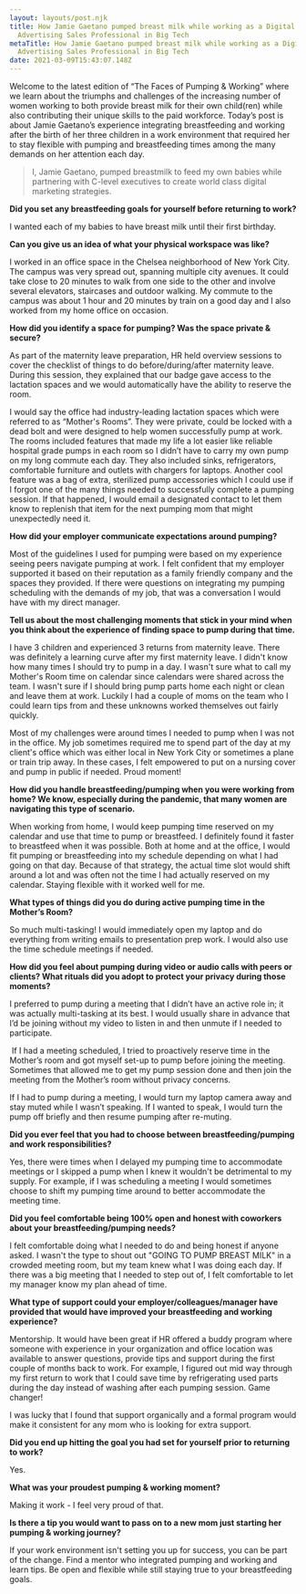 ```yaml
---
layout: layouts/post.njk
title: How Jamie Gaetano pumped breast milk while working as a Digital
  Advertising Sales Professional in Big Tech
metaTitle: How Jamie Gaetano pumped breast milk while working as a Digital
  Advertising Sales Professional in Big Tech
date: 2021-03-09T15:43:07.148Z
---
```

Welcome to the latest edition of “The Faces of Pumping & Working” where we learn about the triumphs and challenges of the increasing number of women working to both provide breast milk for their own child(ren) while also contributing their unique skills to the paid workforce. Today’s post is about Jamie Gaetano’s experience integrating breastfeeding and working after the birth of her three children in a work environment that required her to stay flexible with pumping and breastfeeding times among the many demands on her attention each day. 

> I, Jamie Gaetano, pumped breastmilk to feed my own babies while partnering with C-level executives to create world class digital marketing strategies.

**Did you set any breastfeeding goals for yourself before returning to work?**

I wanted each of my babies to have breast milk until their first birthday.

**Can you give us an idea of what your physical workspace was like?**

I worked in an office space in the Chelsea neighborhood of New York City. The campus was very spread out, spanning multiple city avenues. It could take close to 20 minutes to walk from one side to the other and involve several elevators, staircases and outdoor walking. My commute to the campus was about 1 hour and 20 minutes by train on a good day and I also worked from my home office on occasion.   

**How did you identify a space for pumping? Was the space private & secure?**

As part of the maternity leave preparation, HR held overview sessions to cover the checklist of things to do before/during/after maternity leave. During this session, they explained that our badge gave access to the lactation spaces and we would automatically have the ability to reserve the room. 

I would say the office had industry-leading lactation spaces which were referred to as “Mother's Rooms”. They were private, could be locked with a dead bolt and were designed to help women successfully pump at work. The rooms included features that made my life a lot easier like reliable hospital grade pumps in each room so I didn’t have to carry my own pump on my long commute each day. They also included sinks, refrigerators, comfortable furniture and outlets with chargers for laptops. Another cool feature was a bag of extra, sterilized pump accessories which I could use if I forgot one of the many things needed to successfully complete a pumping session. If that happened, I would email a designated contact to let them know to replenish that item for the next pumping mom that might unexpectedly need it.  

**How did your employer communicate expectations around pumping?**

Most of the guidelines I used for pumping were based on my experience seeing peers navigate pumping at work. I felt confident that my employer supported it based on their reputation as a family friendly company and the spaces they provided. If there were questions on integrating my pumping scheduling with the demands of my job, that was a conversation I would have with my direct manager.  

**Tell us about the most challenging moments that stick in your mind when you think about the experience of finding space to pump during that time.**

I have 3 children and experienced 3 returns from maternity leave. There was definitely a learning curve after my first maternity leave. I didn't know how many times I should try to pump in a day. I wasn't sure what to call my Mother's Room time on calendar since calendars were shared across the team. I wasn't sure if I should bring pump parts home each night or clean and leave them at work. Luckily I had a couple of moms on the team who I could learn tips from and these unknowns worked themselves out fairly quickly.

Most of my challenges were around times I needed to pump when I was not in the office. My job sometimes required me to spend part of the day at my client's office which was either local in New York City or sometimes a plane or train trip away. In these cases, I felt empowered to put on a nursing cover and pump in public if needed. Proud moment!

**How did you handle breastfeeding/pumping when you were working from home? We know, especially during the pandemic, that many women are navigating this type of scenario.** 

When working from home, I would keep pumping time reserved on my calendar and use that time to pump or breastfeed. I definitely found it faster to breastfeed when it was possible. Both at home and at the office, I would fit pumping or breastfeeding into my schedule depending on what I had going on that day. Because of that strategy, the actual time slot would shift around a lot and was often not the time I had actually reserved on my calendar. Staying flexible with it worked well for me. 

**What types of things did you do during active pumping time in the Mother’s Room?** 

So much multi-tasking! I would immediately open my laptop and do everything from writing emails to presentation prep work. I would also use the time schedule meetings if needed.

**How did you feel about pumping during video or audio calls with peers or clients? What rituals did you adopt to protect your privacy during those moments?**

I preferred to pump during a meeting that I didn’t have an active role in; it was actually multi-tasking at its best. I would usually share in advance that I’d be joining without my video to listen in and then unmute if I needed to participate.

 If I had a meeting scheduled, I tried to proactively reserve time in the Mother’s room and got myself set-up to pump before joining the meeting. Sometimes that allowed me to get my pump session done and then join the meeting from the Mother’s room without privacy concerns. 

If I had to pump during a meeting, I would turn my laptop camera away and stay muted while I wasn’t speaking. If I wanted to speak, I would turn the pump off briefly and then resume pumping after re-muting.

**Did you ever feel that you had to choose between breastfeeding/pumping and work responsibilities?** 

Yes, there were times when I delayed my pumping time to accommodate meetings or I skipped a pump when I knew it wouldn't be detrimental to my supply. For example, if I was scheduling a meeting I would sometimes choose to shift my pumping time around to better accommodate the meeting time.

**Did you feel comfortable being 100% open and honest with coworkers about your breastfeeding/pumping needs?**

I felt comfortable doing what I needed to do and being honest if anyone asked. I wasn't the type to shout out "GOING TO PUMP BREAST MILK" in a crowded meeting room, but my team knew what I was doing each day. If there was a big meeting that I needed to step out of, I felt comfortable to let my manager know my plan ahead of time.

**What type of support could your employer/colleagues/manager have provided that would have improved your breastfeeding and working experience?**

Mentorship. It would have been great if HR offered a buddy program where someone with experience in your organization and office location was available to answer questions, provide tips and support during the first couple of months back to work. For example, I figured out mid way through my first return to work that I could save time by refrigerating used parts during the day instead of washing after each pumping session. Game changer!

I was lucky that I found that support organically and a formal program would make it consistent for any mom who is looking for extra support.

**Did you end up hitting the goal you had set for yourself prior to returning to work?** 

Yes. 

**What was your proudest pumping & working moment?** 

Making it work - I feel very proud of that.

**Is there a tip you would want to pass on to a new mom just starting her pumping & working journey?**

If your work environment isn't setting you up for success, you can be part of the change. Find a mentor who integrated pumping and working and learn tips. Be open and flexible while still staying true to your breastfeeding goals.